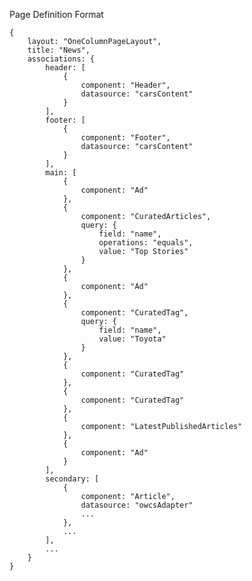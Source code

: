 Page Definition Format

    {
        layout: "OneColumnPageLayout",
        title: "News",
        associations: {
            header: [
                {
                    component: "Header",
                    datasource: "carsContent"
                }
            ],
            footer: [
                {
                    component: "Footer",
                    datasource: "carsContent"
                }
            ],
            main: [
                {
                    component: "Ad"
                },
                {
                    component: "CuratedArticles",
                    query: {
                        field: "name",
                        operations: "equals",
                        value: "Top Stories"
                    }
                },
                {
                    component: "Ad"
                },
                {
                    component: "CuratedTag",
                    query: {
                        field: "name",
                        value: "Toyota"
                    }
                },
                {
                    component: "CuratedTag"
                },
                {
                    component: "CuratedTag"
                },
                {
                    component: "LatestPublishedArticles"
                },
                {
                    component: "Ad"
                }
            ],
            secondary: [
                {
                    component: "Article",
                    datasource: "owcsAdapter"
                    ...
                },
                ...
            ],
            ...
        }
    }

